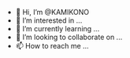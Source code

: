 - 👋 Hi, I’m @KAMIKONO
- 👀 I’m interested in ...
- 🌱 I’m currently learning ...
- 💞️ I’m looking to collaborate on ...
- 📫 How to reach me ...

<!---
KAMIKONO/KAMIKONO is a ✨ special ✨ repository because its `README.md` (this file) appears on your GitHub profile.
You can click the Preview link to take a look at your changes.
--->
